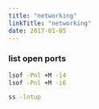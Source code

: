 ```yaml
---
title: "networking"
linkTitle: "networking"
date: 2017-01-05
---
```


### list open ports

```bash
lsof -Pnl +M -i4
lsof -Pnl +M -i6
```

```bash
ss -lntup
```
